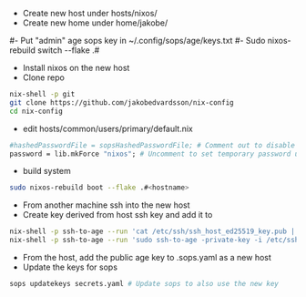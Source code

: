 - Create new host under hosts/nixos/<hostname>
- Create new home under home/jakobe/<hostname>

#- Put "admin" age sops key in ~/.config/sops/age/keys.txt
#- Sudo nixos-rebuild switch --flake .#<hostname>

- Install nixos on the new host
- Clone repo

```bash
nix-shell -p git
git clone https://github.com/jakobedvardsson/nix-config
cd nix-config
```

- edit hosts/common/users/primary/default.nix

```nix
#hashedPasswordFile = sopsHashedPasswordFile; # Comment out to disable password
password = lib.mkForce "nixos"; # Uncomment to set temporary password until sops passwords work

```

- build system

```bash
sudo nixos-rebuild boot --flake .#<hostname>
```

- From another machine ssh into the new host
- Create key derived from host ssh key and add it to

```bash
nix-shell -p ssh-to-age --run 'cat /etc/ssh/ssh_host_ed25519_key.pub | ssh-to-age' # Get age key from host ssh key
nix-shell -p ssh-to-age --run 'sudo ssh-to-age -private-key -i /etc/ssh/ssh_host_ed25519_key -o ~/.config/sops/age/keys.txt' # Get private-key to keys.txt
```

- From the host, add the public age key to .sops.yaml as a new host
- Update the keys for sops

```bash
sops updatekeys secrets.yaml # Update sops to also use the new key
```
